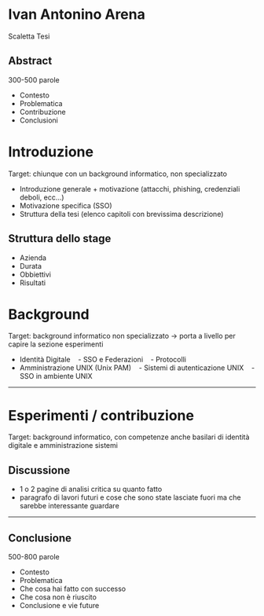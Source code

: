 # Ivan Antonino Arena

Scaletta Tesi

## Abstract

300-500 parole

- Contesto
- Problematica
- Contribuzione
- Conclusioni

# Introduzione

Target: chiunque con un background informatico, non specializzato

- Introduzione generale + motivazione (attacchi, phishing, credenziali deboli, ecc…)
- Motivazione specifica (SSO)
- Struttura della tesi (elenco capitoli con brevissima descrizione)

## Struttura dello stage

- Azienda
- Durata
- Obbiettivi
- Risultati

# Background

Target: background informatico non specializzato → porta a livello per capire la sezione esperimenti

- Identità Digitale
   - SSO e Federazioni
   - Protocolli
- Amministrazione UNIX (Unix PAM)
   - Sistemi di autenticazione UNIX
   - SSO in ambiente UNIX

---

# Esperimenti / contribuzione

Target: background informatico, con competenze anche basilari di identità digitale e amministrazione sistemi

## Discussione

- 1 o 2 pagine di analisi critica su quanto fatto
- paragrafo di lavori futuri e cose che sono state lasciate fuori ma che sarebbe interessante guardare

---

## Conclusione

500-800 parole

- Contesto
- Problematica
- Che cosa hai fatto con successo
- Che cosa non è riuscito
- Conclusione e vie future